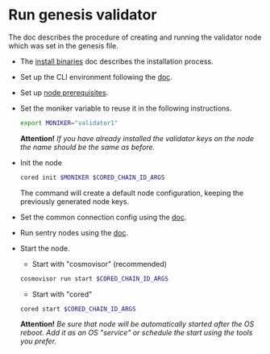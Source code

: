 # Run genesis validator

The doc describes the procedure of creating and running the validator node which was set in the genesis file.

* The [install binaries](../install-cored.md) doc describes the installation process.

* Set up the CLI environment following the [doc](cli-env.md).

* Set up [node prerequisites](node-prerequisites.md).

* Set the moniker variable to reuse it in the following instructions.
  ```bash
  export MONIKER="validator1"
  ```

  **Attention!** *If you have already installed the validator keys on the node the name should be the same as before.*

* Init the node

  ```bash
  cored init $MONIKER $CORED_CHAIN_ID_ARGS
  ```
  The command will create a default node configuration, keeping the previously generated node keys.

* Set the common connection config using the [doc](set-connection-config.md).

* Run sentry nodes using the [doc](run-sentry.md).

* Start the node.

  * Start with "cosmovisor" (recommended)
  ```bash
  cosmovisor run start $CORED_CHAIN_ID_ARGS
  ```

  * Start with "cored"
   ```bash
  cored start $CORED_CHAIN_ID_ARGS
  ```

  **Attention!** *Be sure that node will be automatically started after the OS reboot. Add it as an OS "service" or schedule the start using the tools you prefer.*
